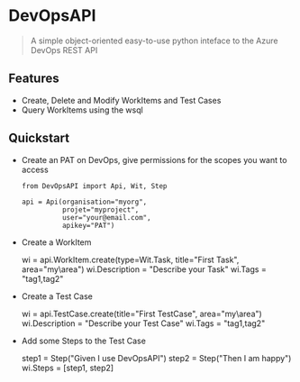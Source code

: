 # DevOpsAPI
> A simple object-oriented easy-to-use python inteface to the Azure DevOps REST API

## Features

-   Create, Delete and Modify WorkItems and Test Cases
-   Query WorkItems using the wsql


## Quickstart

-   Create an PAT on DevOps, give permissions for the scopes you want to
    access


        from DevOpsAPI import Api, Wit, Step

        api = Api(organisation="myorg",
                  projet="myproject",
                  user="your@email.com",
                  apikey="PAT")

-    Create a WorkItem

        wi = api.WorkItem.create(type=Wit.Task,
                                  title="First Task",
                                  area="my\\area")
        wi.Description = "Describe your Task"
        wi.Tags = "tag1,tag2"

-    Create a Test Case

        wi = api.TestCase.create(title="First TestCase",
                                 area="my\\area")
        wi.Description = "Describe your Test Case"
        wi.Tags = "tag1,tag2"
        
-    Add some Steps to the Test Case

        step1 = Step("Given I use DevOpsAPI")
        step2 = Step("Then I am happy")
        wi.Steps = [step1, step2]

